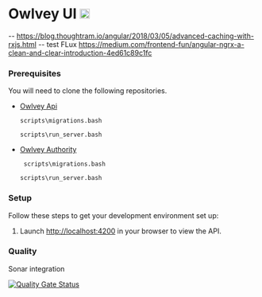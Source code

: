 # Owlvey UI [<img src="https://i.imgur.com/oMcxwZ0.png" alt="Eva Design System" height="20px" />](https://eva.design) 

-- https://blog.thoughtram.io/angular/2018/03/05/advanced-caching-with-rxjs.html
-- test FLux https://medium.com/frontend-fun/angular-ngrx-a-clean-and-clear-introduction-4ed61c89c1fc

### Prerequisites
You will need to clone the following repositories.

* [Owlvey Api](https://github.com/owlvey/owlvey_api)
    ```
    scripts\migrations.bash
    ```
    ```
    scripts\run_server.bash
    ```
* [Owlvey Authority](https://github.com/owlvey/owlvey_identity)
   ```
    scripts\migrations.bash
    ```
    ```
    scripts\run_server.bash
    ```

### Setup
Follow these steps to get your development environment set up:

  1. Launch [http://localhost:4200](http://localhost:4200/) in your browser to view the API.


### Quality

Sonar integration 

[![Quality Gate Status](https://sonarcloud.io/api/project_badges/measure?project=owlvey_owlvey_falcon_ui&metric=alert_status)](https://sonarcloud.io/dashboard?id=owlvey_owlvey_falcon_ui)
